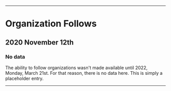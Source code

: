 
***

# Organization Follows

## 2020 November 12th

### No data

The ability to follow organizations wasn't made available until 2022, Monday, March 21st. For that reason, there is no data here. This is simply a placeholder entry.

***
